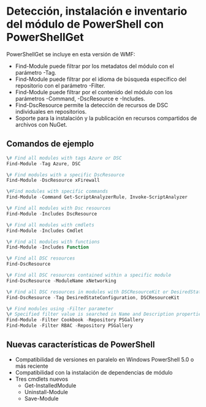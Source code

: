 # Detección, instalación e inventario del módulo de PowerShell con PowerShellGet
 
PowerShellGet se incluye en esta versión de WMF:
-   Find-Module puede filtrar por los metadatos del módulo con el parámetro -Tag.
-   Find-Module puede filtrar por el idioma de búsqueda específico del repositorio con el parámetro -Filter.
-   Find-Module puede filtrar por el contenido del módulo con los parámetros -Command, -DscResource e -Includes.
-   Find-DscResource permite la detección de recursos de DSC individuales en repositorios.
-   Soporte para la instalación y la publicación en recursos compartidos de archivos con NuGet.

## Comandos de ejemplo
```powershell
\# Find all modules with tags Azure or DSC
Find-Module -Tag Azure, DSC

\# Find modules with a specific DscResource
Find-Module -DscResource xFirewall

\#Find modules with specific commands
Find-Module -Command Get-ScriptAnalyzerRule, Invoke-ScriptAnalyzer

\# Find all modules with Dsc resources
Find-Module -Includes DscResource

\# Find all modules with cmdlets
Find-Module -Includes Cmdlet

\# Find all modules with functions
Find-Module -Includes Function

\# Find all DSC resources
Find-DscResource

\# Find all DSC resources contained within a specific module
Find-DscResource -ModuleName xNetworking

\# Find all DSC resources in modules with DSCResourceKit or DesiredStateConfiguration
Find-DscResource -Tag DesiredStateConfiguration, DSCResourceKit

\# Find modules using -Filter parameter
\# Specified filter value is searched in Name and Description properties
Find-Module -Filter Cookbook -Repository PSGallery
Find-Module -Filter RBAC -Repository PSGallery
```

## Nuevas características de PowerShell
-   Compatibilidad de versiones en paralelo en Windows PowerShell 5.0 o más reciente
-   Compatibilidad con la instalación de dependencias de módulo
-   Tres cmdlets nuevos
    -   Get-InstalledModule
    -   Uninstall-Module
    -   Save-Module
    

<!--HONumber=Aug16_HO3-->


